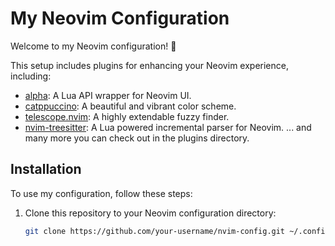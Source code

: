 # My Neovim Configuration

Welcome to my Neovim configuration! 🚀

This setup includes plugins for enhancing your Neovim experience, including:

- [alpha](https://github.com/gcmt/alpha.nvim): A Lua API wrapper for Neovim UI.
- [catppuccino](https://github.com/palenikk/Catppuccino.nvim): A beautiful and vibrant color scheme.
- [telescope.nvim](https://github.com/nvim-telescope/telescope.nvim): A highly extendable fuzzy finder.
- [nvim-treesitter](https://github.com/nvim-treesitter/nvim-treesitter): A Lua powered incremental parser for Neovim.
... and many more you can check out in the plugins directory. 

## Installation

To use my configuration, follow these steps:

1. Clone this repository to your Neovim configuration directory:
   ```bash
   git clone https://github.com/your-username/nvim-config.git ~/.config/nvim
   ```

